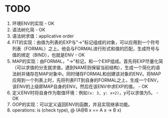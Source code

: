 # TODO

1. 环境ENV的实现 - OK
2. 语法树化简 - OK
3. 语法树求值：applicative order
4. FIT的实现：由值为列表的EXP与"->"标记组成的对象，可以应用到一个符号列表（FORMAL）之上。他会与FORMAL进行形式和值的匹配，生成符号与值的绑定（BIND），也就是ENV - OK
5. MAP的实现：由FORMAL，"->"标记，和一个EXP组成。首先将EXP尽量化简（可以求值的分支就求值，遇到NAME则保留当前结构），生成一个简化的语法树并储存在MAP对象中。同时储存FORMAL和创建该对象的ENV。将MAP应用到一个列表上时，先将列表FIT到自身的FORMAL之上，生成一个ENV，该ENV的上级即MAP自身的ENV。然后在该ENV中求EXP的值。 - OK
6. 定义ENV时将自身作为取值环境：例如`(x: 3, y: x+2)`，y可以求值为5。 - OK
7. OOP的实现：可以定义返回ENV的函数，并且实现继承功能。
8. operations: is (check type), @ (A@B x == A x -> B x)
